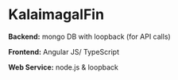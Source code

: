 # KalaimagalFin

**Backend:**
mongo DB with loopback (for API calls)

**Frontend:**
Angular JS/ TypeScript

**Web Service:**
node.js & loopback
